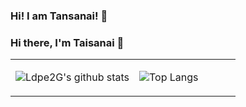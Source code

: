 ### Hi! I am Tansanai! 👋

<!--
**hedaobaishui/hedaobaishui** is a ✨ _special_ ✨ repository because its `README.md` (this file) appears on your GitHub profile.

Here are some ideas to get you started:

- 🔭 I’m currently working on ...
- 🌱 I’m currently learning ...
- 👯 I’m looking to collaborate on ...
- 🤔 I’m looking for help with ...
- 💬 Ask me about ...
📫 How to reach me:taisanai001@gmail.com
- 😄 Pronouns: ...
- ⚡ Fun fact: ...
-->
### Hi there, I'm Taisanai 👋


<table><tr><td align="center" width="55%">

![Ldpe2G's github stats](https://github-readme-stats.vercel.app/api?username=hedaobaishui&count_private=false&show_icons=true&theme=dark)

</td><td align="top" width="45%">

![Top Langs](https://github-readme-stats.vercel.app/api/top-langs/?username=hedaobaishui&layout=compact&theme=dark)

</td></tr></table>
